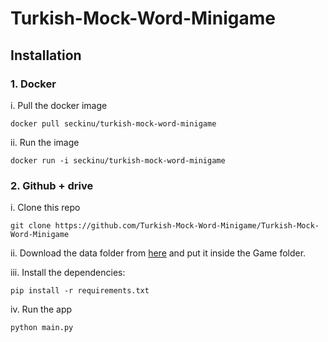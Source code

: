 # Turkish-Mock-Word-Minigame

## Installation

### 1. Docker

i. Pull the docker image
  ```
  docker pull seckinu/turkish-mock-word-minigame
  ```

ii. Run the image
```
docker run -i seckinu/turkish-mock-word-minigame
```

### 2. Github + drive
i. Clone this repo
```
git clone https://github.com/Turkish-Mock-Word-Minigame/Turkish-Mock-Word-Minigame
```
ii. Download the data folder from [here](https://drive.google.com/drive/folders/1cV3IaT488eT77Wy8O-6x9MpWuM081R4r?usp=sharin) and put it inside the Game folder.

iii. Install the dependencies:
```
pip install -r requirements.txt
```

iv. Run the app
```
python main.py
```
